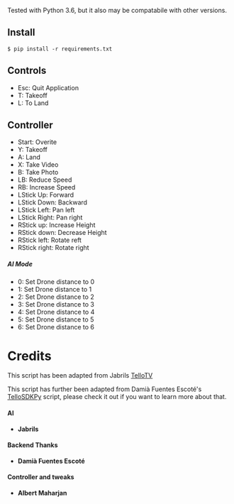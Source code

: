 Tested with Python 3.6, but it also may be compatabile with other versions.

## Install
```
$ pip install -r requirements.txt
```


## Controls
- Esc: Quit Application
- T: Takeoff
- L: To Land

## Controller
- Start: Overite
- Y: Takeoff
- A: Land
- X: Take Video
- B: Take Photo
- LB: Reduce Speed
- RB: Increase Speed
- LStick Up: Forward
- LStick Down: Backward
- LStick Left: Pan left
- LStick Right: Pan right
- RStick up: Increase Height
- RStick down: Decrease Height
- RStick left: Rotate reft
- RStick right: Rotate right

##### AI Mode
- 0: Set Drone distance to 0
- 1: Set Drone distance to 1
- 2: Set Drone distance to 2
- 3: Set Drone distance to 3
- 4: Set Drone distance to 4
- 5: Set Drone distance to 5
- 6: Set Drone distance to 6
<!-- 
##### Override Mode
- Backspace: Enable / Disable Override mode
- W/S: Fly Forward/Back
- A/D: Pan Left/Right
- Q/E: Fly Up/Down
- Z/C: Fly Left/Right
- 1: Set Drone speed to 1
- 2: Set Drone speed to 2
- 3: Set Drone speed to 3 -->



# Credits
This script has been adapted from Jabrils [TelloTV](https://github.com/Jabrils/TelloTV) 


This script has further been adapted from Damià Fuentes Escoté's [TelloSDKPy](https://github.com/damiafuentes/DJITelloPy) script, please check it out if you want to learn more about that.

#### AI
- **Jabrils**

#### Backend Thanks
- **Damià Fuentes Escoté** 

#### Controller and tweaks
- **Albert Maharjan** 